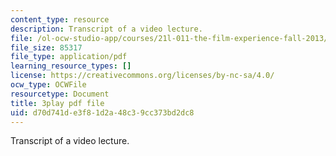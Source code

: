 ```yaml
---
content_type: resource
description: Transcript of a video lecture.
file: /ol-ocw-studio-app/courses/21l-011-the-film-experience-fall-2013/d70d741de3f81d2a48c39cc373bd2dc8_j-F3Sy1nxPA.pdf
file_size: 85317
file_type: application/pdf
learning_resource_types: []
license: https://creativecommons.org/licenses/by-nc-sa/4.0/
ocw_type: OCWFile
resourcetype: Document
title: 3play pdf file
uid: d70d741d-e3f8-1d2a-48c3-9cc373bd2dc8
---
```

Transcript of a video lecture.